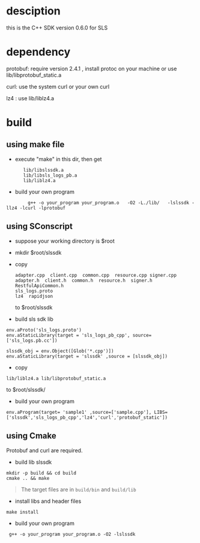 # desciption

this is the C++ SDK version 0.6.0 for SLS

# dependency

protobuf: require version 2.4.1 ,
install protoc on your machine or use lib/libprotobuf_static.a

curl: use the system curl or your own curl

lz4 : use lib/liblz4.a

# build

## using make file

- execute "make" in this dir, then get
  ```
     lib/libslssdk.a
     lib/libsls_logs_pb.a
     lib/liblz4.a
  ```
- build your own program

```
        g++ -o your_program your_program.o   -O2 -L./lib/   -lslssdk -llz4 -lcurl -lprotobuf

```

## using SConscript

- suppose your working directory is $root

- mkdir $root/slssdk

- copy

  ```
  adapter.cpp  client.cpp  common.cpp  resource.cpp signer.cpp
  adapter.h  client.h  common.h  resource.h  signer.h  RestfulApiCommon.h
  sls_logs.proto
  lz4  rapidjson
  ```

  to $root/slssdk

- build sls sdk lib

```
env.aProto('sls_logs.proto')
env.aStaticLibrary(target = 'sls_logs_pb_cpp', source=['sls_logs.pb.cc'])

slssdk_obj = env.Object([Glob('*.cpp')])
env.aStaticLibrary(target = 'slssdk' ,source = [slssdk_obj])
```

- copy

```
lib/liblz4.a lib/libprotobuf_static.a
```

to $root/slssdk/

- build your own program

```
env.aProgram(target= 'sample1' ,source=['sample.cpp'], LIBS=['slssdk','sls_logs_pb_cpp','lz4','curl','protobuf_static'])
```

## using Cmake

Protobuf and curl are required.

- build lib slssdk

```
mkdir -p build && cd build
cmake .. && make
```

> The target files are in `build/bin` and `build/lib`

- install libs and header files

```
make install
```

- build your own program

```
 g++ -o your_program your_program.o -O2 -lslssdk
```
